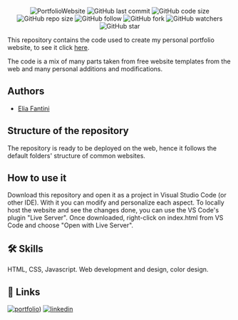 <p align="center">
  <img alt="PortfolioWebsite" src="https://user-images.githubusercontent.com/62103572/192148891-353a284c-a735-4e37-8e99-583415249d79.png">
  <img alt="GitHub last commit" src="https://img.shields.io/github/last-commit/EliaFantini/Portfolio">
  <img alt="GitHub code size" src="https://img.shields.io/github/languages/code-size/EliaFantini/Portfolio">
  <img alt="GitHub repo size" src="https://img.shields.io/github/repo-size/EliaFantini/Portfolio">
  <img alt="GitHub follow" src="https://img.shields.io/github/followers/EliaFantini?label=Follow">
  <img alt="GitHub fork" src="https://img.shields.io/github/forks/EliaFantini/Portfolio?label=Fork">
  <img alt="GitHub watchers" src="https://img.shields.io/github/watchers/EliaFantini/Portfolio?label=Watch">
  <img alt="GitHub star" src="https://img.shields.io/github/stars/EliaFantini/Portfolio?style=social">
</p>

This repository contains the code used to create my personal portfolio website, to see it click [here](https://github.com/EliaFantini/).

The code is a mix of many parts taken from free website templates from the web and many personal additions and modifications.

## Authors
- [Elia Fantini](https://github.com/EliaFantini)

## Structure of the repository

The repository is ready to be deployed on the web, hence it follows the default folders' structure of common websites.

## How to use it
Download this repository and open it as a project in Visual Studio Code (or other IDE). With it you can modify and personalize each aspect. 
To locally host the website and see the changes done, you can use the VS Code's plugin "Live Server". Once downloaded, right-click on index.html from VS Code and choose "Open with Live Server".

## 🛠 Skills

HTML, CSS, Javascript. Web development and design, color design.

## 🔗 Links
[![portfolio](https://img.shields.io/badge/my_portfolio-000?style=for-the-badge&logo=ko-fi&logoColor=white)](https://eliafantini.github.io/Portfolio/))
[![linkedin](https://img.shields.io/badge/linkedin-0A66C2?style=for-the-badge&logo=linkedin&logoColor=white)](https://www.linkedin.com/in/-elia-fantini/)
